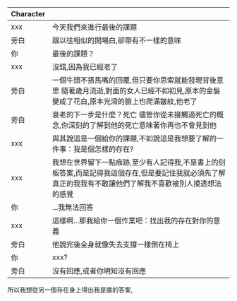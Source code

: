 |Character||
|:-|:-|
|xxx|今天我們來進行最後的課題|
|旁白|跟以往相似的開場白,卻帶有不一樣的意味|
|你|最後的課題？|
|xxx|沒錯,因為我已經老了|
|旁白|一個牛頭不搭馬嘴的回覆,但只要你思索就能發現背後意思 隨著歲月流逝,對面的女人已經不如初見,原本的金髮變成了花白,原本光滑的臉上也爬滿皺紋,他老了|
|旁白|衰老的下一步是什麼？死亡 儘管你從未接觸過死亡的概念,你深刻的了解到他的死亡意味著你再也不會見到他|
|xxx|與其說這是一個給你的課題,不如說這是我想要了解的一件事：我是個怎樣的存在?|
|xxx|我想在世界留下一點痕跡,至少有人記得我,不是書上的刻板答案,而是記得我這個存在,但是要記住我就必須先了解真正的我我有不敢讓他們了解我不喜歡被別人摸透想法的感覺|
|你|...我無法回答|
|xxx|這樣啊...那我給你一個作業吧：找出我的存在對你的意義|
|旁白|他說完後全身就像失去支撐一樣倒在椅上|
|你|xxx?|
|旁白|沒有回應,或者你明知沒有回應|

所以我想從另一個存在身上得出我是誰的答案,
